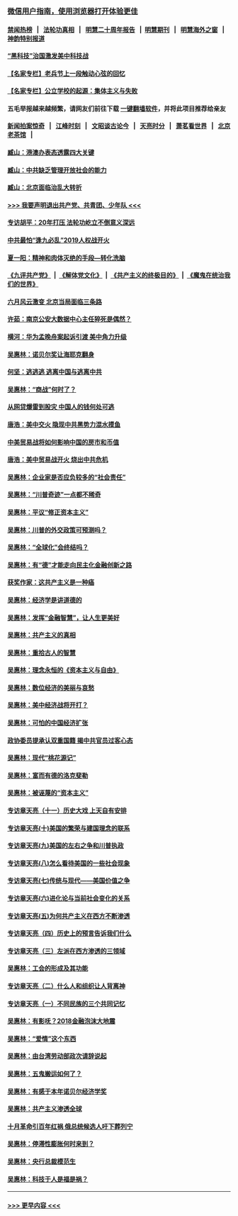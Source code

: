 ### [微信用户指南，使用浏览器打开体验更佳](https://github.com/gfw-breaker/banned-news1/blob/master/indexes/wechat-guide.md?t=0)
#### [禁闻热榜](热点新闻.md?t=0)  &nbsp;&nbsp;|&nbsp;&nbsp; [法轮功真相](https://github.com/gfw-breaker/truth/blob/master/README.md?t=0) &nbsp;&nbsp;|&nbsp;&nbsp; [明慧二十周年报告](https://github.com/gfw-breaker/mh-reports/blob/master/README.md?t=0) &nbsp;&nbsp;|&nbsp;&nbsp;[明慧期刊](https://github.com/gfw-breaker/mh-qikan) &nbsp;&nbsp;|&nbsp;&nbsp; [明慧海外之窗](https://github.com/gfw-breaker/mh-news/blob/master/README.md?t=0) &nbsp;&nbsp;|&nbsp;&nbsp; [神韵特别报道](https://github.com/gfw-breaker/mh-news/blob/master/shenyun.md?t=0)
#### [“黑科技”治国激发美中科技战](../pages/nsc423/n11638056.md?t=02051055) 
#### [【名家专栏】老兵节上一段触动心弦的回忆](../pages/nsc423/n11646016.md?t=02051055) 
#### [【名家专栏】公立学校的起源：集体主义与失败](../pages/nsc423/n11601833.md?t=02051055) 
#### 五毛举报越来越频繁，请网友们前往下载 [一键翻墙软件](https://github.com/gfw-breaker/ssr-accounts)，并将此项目推荐给亲友
#### [新闻拍案惊奇](https://github.com/gfw-breaker/banned-news1/blob/master/pages/link4.md) &nbsp;&nbsp;|&nbsp;&nbsp; [江峰时刻](https://github.com/gfw-breaker/banned-news1/blob/master/pages/link4.md) &nbsp;&nbsp;|&nbsp;&nbsp; [文昭谈古论今](https://github.com/gfw-breaker/banned-news1/blob/master/pages/link4.md) &nbsp;&nbsp;|&nbsp;&nbsp; [天亮时分](https://github.com/gfw-breaker/banned-news1/blob/master/pages/link4.md) &nbsp;&nbsp;|&nbsp;&nbsp; [萧茗看世界](https://github.com/gfw-breaker/banned-news1/blob/master/pages/link4.md) &nbsp;&nbsp;|&nbsp;&nbsp; [北京老茶馆](https://github.com/gfw-breaker/banned-news1/blob/master/pages/link4.md) &nbsp;&nbsp;|&nbsp;&nbsp; 
#### [臧山：港澳办表态透露四大关键](../pages/nsc423/n11421628.md?t=02051055) 
#### [臧山：中共缺乏管理开放社会的能力](../pages/nsc423/n11407457.md?t=02051055) 
#### [臧山：北京面临治乱大转折](../pages/nsc423/n11406895.md?t=02051055) 
#### [>>> 我要声明退出共产党、共青团、少年队 <<<](https://github.com/begood0513/goodnews/blob/master/quit/letter.md) 
#### [专访胡平：20年打压 法轮功屹立不倒意义深远](../pages/nsc423/n11398800.md?t=02051055) 
#### [中共最怕“逢九必乱”2019人权战开火](../pages/nsc423/n11385248.md?t=02051055) 
#### [夏一阳：精神和肉体灭绝的手段—转化洗脑](../pages/nsc423/n11368250.md?t=02051055) 
#### [《九评共产党》](https://github.com/begood0513/9ping.md/blob/master/README.md) &nbsp;|&nbsp; [《解体党文化》](../../../../jtdwh.md/blob/master/README.md)  &nbsp;|&nbsp; [《共产主义的终极目的》](../../../../gczydzjmd.md/blob/master/README.md) &nbsp;|&nbsp; [《魔鬼在统治我们的世界》](../../../../mgztzwmdsj.md/blob/master/README.md) 
#### [六月风云激变 北京当局面临三条路](../pages/nsc423/n11313668.md?t=02051055) 
#### [许茹：南京公安大数据中心主任猝死是偶然？](../pages/nsc423/n11064744.md?t=02051055) 
#### [横河：华为孟晚舟案起诉引渡 美中角力升级](../pages/nsc423/n11027230.md?t=02051055) 
#### [吴惠林：诺贝尔奖让海耶克翻身](../pages/nsc423/n10890049.md?t=02051055) 
#### [何坚：逃逃逃 逃离中国与逃离中共](../pages/nsc423/n10592891.md?t=02051055) 
#### [吴惠林：“商战”何时了？](../pages/nsc423/n10573558.md?t=02051055) 
#### [从网贷爆雷到股灾 中国人的钱何处可逃](../pages/nsc423/n10572800.md?t=02051055) 
#### [唐浩：美中交火 隐现中共黑势力混水摸鱼](../pages/nsc423/n10544040.md?t=02051055) 
#### [中美贸易战将如何影响中国的房市和币值](../pages/nsc423/n10543697.md?t=02051055) 
#### [唐浩：美中贸易战开火 烧出中共危机](../pages/nsc423/n10540126.md?t=02051055) 
#### [吴惠林：企业家是否应负较多的“社会责任”](../pages/nsc423/n10535022.md?t=02051055) 
#### [吴惠林：“川普奇迹”一点都不稀奇](../pages/nsc423/n10512808.md?t=02051055) 
#### [吴惠林：平议“修正资本主义”](../pages/nsc423/n10495724.md?t=02051055) 
#### [吴惠林：川普的外交政策可预测吗？](../pages/nsc423/n10462387.md?t=02051055) 
#### [吴惠林：“全球化”会终结吗？](../pages/nsc423/n10452838.md?t=02051055) 
#### [吴惠林：有“德”才能走向民主化金融创新之路](../pages/nsc423/n10432292.md?t=02051055) 
#### [获奖作家：这共产主义是一种癌](../pages/nsc423/n10431541.md?t=02051055) 
#### [吴惠林：经济学是讲道德的](../pages/nsc423/n10398014.md?t=02051055) 
#### [吴惠林：发挥“金融智慧”，让人生更美好](../pages/nsc423/n10375019.md?t=02051055) 
#### [吴惠林：共产主义的真相](../pages/nsc423/n10351394.md?t=02051055) 
#### [吴惠林：重拾古人的智慧](../pages/nsc423/n10337691.md?t=02051055) 
#### [吴惠林：理念永恒的《资本主义与自由》](../pages/nsc423/n10316274.md?t=02051055) 
#### [吴惠林：数位经济的美丽与哀愁](../pages/nsc423/n10292946.md?t=02051055) 
#### [吴惠林：美中经济战将开打？](../pages/nsc423/n10258825.md?t=02051055) 
#### [吴惠林：可怕的中国经济扩张](../pages/nsc423/n10219147.md?t=02051055) 
#### [政协委员提承认双重国籍 揭中共官员过客心态](../pages/nsc423/n10208809.md?t=02051055) 
#### [吴惠林：现代“桃花源记”](../pages/nsc423/n10185234.md?t=02051055) 
#### [吴惠林：富而有德的洛克斐勒](../pages/nsc423/n10142264.md?t=02051055) 
#### [吴惠林：被诬蔑的“资本主义”](../pages/nsc423/n10124816.md?t=02051055) 
#### [专访章天亮（十一）历史大戏 上天自有安排](../pages/nsc423/n10094905.md?t=02051055) 
#### [专访章天亮(十)美国的繁荣与建国理念的联系](../pages/nsc423/n10094899.md?t=02051055) 
#### [专访章天亮(九)美国的左右之争和川普执政](../pages/nsc423/n10094889.md?t=02051055) 
#### [专访章天亮(八)怎么看待美国的一些社会现象](../pages/nsc423/n10094857.md?t=02051055) 
#### [专访章天亮(七)传统与现代——美国价值之争](../pages/nsc423/n10093140.md?t=02051055) 
#### [专访章天亮(六)进化论与当前社会变化的关系](../pages/nsc423/n10092036.md?t=02051055) 
#### [专访章天亮(五)为何共产主义在西方不断渗透](../pages/nsc423/n10083620.md?t=02051055) 
#### [专访章天亮（四）历史上的预言告诉我们什么](../pages/nsc423/n10083606.md?t=02051055) 
#### [专访章天亮（三）左派在西方渗透的三领域](../pages/nsc423/n10081115.md?t=02051055) 
#### [吴惠林：工会的形成及其功能](../pages/nsc423/n10080633.md?t=02051055) 
#### [专访章天亮（二）什么人和组织让人背离神](../pages/nsc423/n10076637.md?t=02051055) 
#### [专访章天亮（一）不同民族的三个共同记忆](../pages/nsc423/n10074188.md?t=02051055) 
#### [吴惠林：有影呒？2018金融泡沫大地震](../pages/nsc423/n10040534.md?t=02051055) 
#### [吴惠林：“爱情”这个东西](../pages/nsc423/n10019423.md?t=02051055) 
#### [吴惠林：由台湾劳动部政次请辞说起](../pages/nsc423/n9979679.md?t=02051055) 
#### [吴惠林：五鬼搬运如何了？](../pages/nsc423/n9925338.md?t=02051055) 
#### [吴惠林：有感于本年诺贝尔经济学奖](../pages/nsc423/n9871883.md?t=02051055) 
#### [吴惠林：共产主义渗透全球](../pages/nsc423/n9812748.md?t=02051055) 
#### [十月革命引百年红祸 俄总统候选人吁下葬列宁](../pages/nsc423/n9810182.md?t=02051055) 
#### [吴惠林：停滞性膨胀何时来到？](../pages/nsc423/n9764136.md?t=02051055) 
#### [吴惠林：央行总裁模范生](../pages/nsc423/n9728134.md?t=02051055) 
#### [吴惠林：科技于人是福是祸？](../pages/nsc423/n9672982.md?t=02051055) 

----
#### [ >>> 更早内容 <<< ](../indexes/nsc423-earlier.md)
